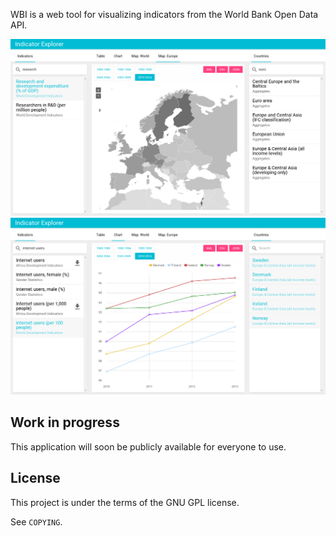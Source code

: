 WBI is a web tool for visualizing indicators from the World Bank Open Data API.

![Screenshot](/public/screenshot/1.png)
![Screenshot](/public/screenshot/2.png)

## Work in progress

This application will soon be publicly available for everyone to use.

## License

This project is under the terms of the GNU GPL license.

See `COPYING`.
